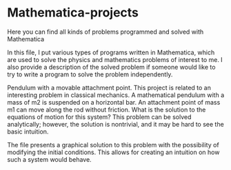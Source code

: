# Mathematica-projects
Here you can find all kinds of problems programmed and solved with Mathematica 

In this file, I put various types of programs written in Mathematica, which are used to solve the physics and mathematics problems of interest to me. I also provide a description of the solved problem if someone would like to try to write a program to solve the problem independently.

Pendulum with a movable attachment point. 
This project is related to an interesting problem in classical mechanics. 
A mathematical pendulum with a mass of m2 is suspended on a horizontal bar. An attachment point of mass m1 can move along the rod without friction. What is the solution to the equations of motion for this system? This problem can be solved analytically; however, the solution is nontrivial, and it may be hard to see the basic intuition. 

The file presents a graphical solution to this problem with the possibility of modifying the initial conditions. This allows for creating an intuition on how such a system would behave.
